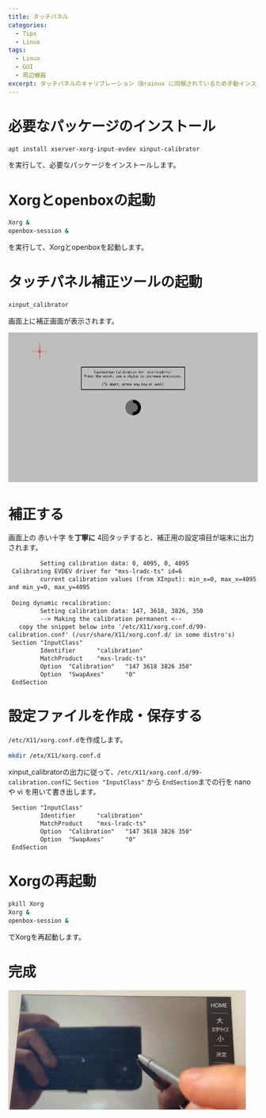 ```yaml
---
title: タッチパネル
categories:
  - Tips
  - Linux
tags:
  - Linux
  - GUI
  - 周辺機器
excerpt: タッチパネルのキャリブレーション（Brainux に同梱されているため手動インストールは不要）
---
```



# 必要なパッケージのインストール

```sh
apt install xserver-xorg-input-evdev xinput-calibrator
```

を実行して、必要なパッケージをインストールします。


# Xorgとopenboxの起動

```sh
Xorg &
openbox-session &
```

を実行して、Xorgとopenboxを起動します。


# タッチパネル補正ツールの起動

```sh
xinput_calibrator
```

画面上に補正画面が表示されます。

![xinput-calibratorの画面](/assets/images/xinput-calibrator.png)


# 補正する

画面上の 赤い十字 を**丁寧に** 4回タッチすると、補正用の設定項目が端末に出力されます。

```plaintext
         Setting calibration data: 0, 4095, 0, 4095
 Calibrating EVDEV driver for "mxs-lradc-ts" id=6
         current calibration values (from XInput): min_x=0, max_x=4095 and min_y=0, max_y=4095
 
 Doing dynamic recalibration:
         Setting calibration data: 147, 3618, 3826, 350
         --> Making the calibration permanent <--
   copy the snippet below into '/etc/X11/xorg.conf.d/99-calibration.conf' (/usr/share/X11/xorg.conf.d/ in some distro's)
 Section "InputClass"
         Identifier      "calibration"
         MatchProduct    "mxs-lradc-ts"
         Option  "Calibration"   "147 3618 3826 350"
         Option  "SwapAxes"      "0"
 EndSection
```


# 設定ファイルを作成・保存する

`/etc/X11/xorg.conf.d`を作成します。

```sh
mkdir /etx/X11/xorg.conf.d
```

xinput_calibratorの出力に従って、`/etc/X11/xorg.conf.d/99-calibration.conf`に
`Section "InputClass"` から `EndSection`までの行を nano や vi を用いて書き出します。

```plaintext
 Section "InputClass"
         Identifier      "calibration"
         MatchProduct    "mxs-lradc-ts"
         Option  "Calibration"   "147 3618 3826 350"
         Option  "SwapAxes"      "0"
 EndSection
 ```


# Xorgの再起動

```sh
pkill Xorg
Xorg &
openbox-session &
```

でXorgを再起動します。


# 完成

![ちゃんとタッチした場所にカーソルが来ています](/assets/images/calibrator-done.gif)
